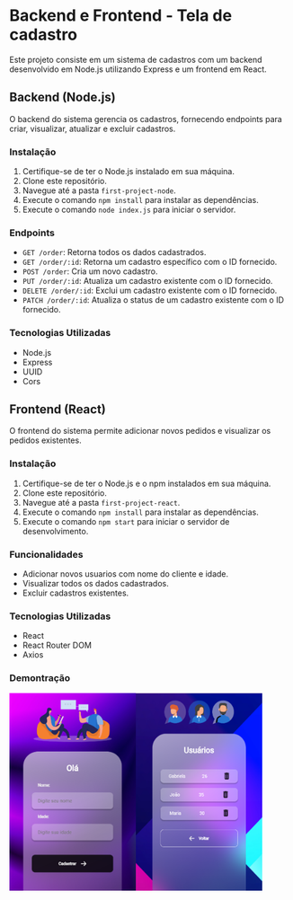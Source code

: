 
# Backend e Frontend - Tela de cadastro

Este projeto consiste em um sistema de cadastros com um backend desenvolvido em Node.js utilizando Express e um frontend em React.

## Backend (Node.js)

O backend do sistema gerencia os cadastros, fornecendo endpoints para criar, visualizar, atualizar e excluir cadastros.

### Instalação

1. Certifique-se de ter o Node.js instalado em sua máquina.
2. Clone este repositório.
3. Navegue até a pasta `first-project-node`.
4. Execute o comando `npm install` para instalar as dependências.
5. Execute o comando `node index.js` para iniciar o servidor.

### Endpoints

- `GET /order`: Retorna todos os dados cadastrados.
- `GET /order/:id`: Retorna um cadastro específico com o ID fornecido.
- `POST /order`: Cria um novo cadastro.
- `PUT /order/:id`: Atualiza um cadastro existente com o ID fornecido.
- `DELETE /order/:id`: Exclui um cadastro existente com o ID fornecido.
- `PATCH /order/:id`: Atualiza o status de um cadastro existente com o ID fornecido.

### Tecnologias Utilizadas

- Node.js
- Express
- UUID
- Cors

## Frontend (React)

O frontend do sistema permite adicionar novos pedidos e visualizar os pedidos existentes.

### Instalação

1. Certifique-se de ter o Node.js e o npm instalados em sua máquina.
2. Clone este repositório.
3. Navegue até a pasta `first-project-react`.
4. Execute o comando `npm install` para instalar as dependências.
5. Execute o comando `npm start` para iniciar o servidor de desenvolvimento.

### Funcionalidades

- Adicionar novos usuarios com nome do cliente e idade.
- Visualizar todos os dados cadastrados.
- Excluir cadastros existentes.

### Tecnologias Utilizadas

- React
- React Router DOM
- Axios

### Demontração 

<div style="display:flex;">
<img src="./assets/exemplo-home.png" alt="exemplo-home" width="225px">
<img src="./assets/exemplo-users.png" alt="exemplo-users" width="225px">
</div>

